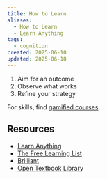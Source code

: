 ```yaml
---
title: How to Learn
aliases:
  - How to Learn
  - Learn Anything
tags:
  - cognition
created: 2025-06-10
updated: 2025-06-18
---
```


1. Aim for an outcome
2. Observe what works
3. Refine your strategy

For skills, find [gamified courses](notes/gamified-learning.md).

## Resources

- [Learn Anything](https://learn-anything.xyz/)
- [The Free Learning List](https://freelearninglist.org/)
- [Brilliant](https://brilliant.org/)
- [Open Textbook Library](https://open.umn.edu/opentextbooks)